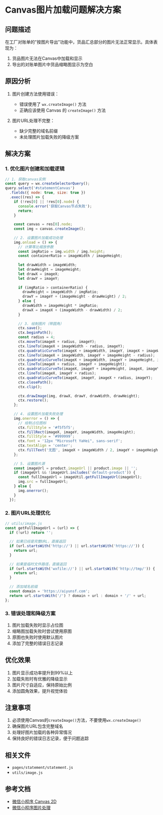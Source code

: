 # Canvas图片加载问题解决方案

## 问题描述

在工厂对账单的"按图片导出"功能中，货品汇总部分的图片无法正常显示。具体表现为：
1. 货品图片无法在Canvas中加载和显示
2. 导出的对账单图片中货品缩略图显示为空白

## 原因分析

1. 图片创建方法使用错误：
   - 错误使用了 `wx.createImage()` 方法
   - 正确应该使用 Canvas 的 `createImage()` 方法

2. 图片URL处理不完整：
   - 缺少完整的域名前缀
   - 未处理图片加载失败的降级方案

## 解决方案

### 1. 优化图片创建和加载逻辑

```javascript
// 1. 获取canvas实例
const query = wx.createSelectorQuery();
query.select('#statementCanvas')
  .fields({ node: true, size: true })
  .exec((res) => {
    if (!res[0] || !res[0].node) {
      console.error('获取Canvas节点失败');
      return;
    }
    
    const canvas = res[0].node;
    const img = canvas.createImage();
    
    // 2. 设置图片加载成功处理
    img.onload = () => {
      // 计算等比缩放参数
      const imgRatio = img.width / img.height;
      const containerRatio = imageWidth / imageHeight;
      
      let drawWidth = imageWidth;
      let drawHeight = imageHeight;
      let drawX = imageX;
      let drawY = imageY;
      
      if (imgRatio > containerRatio) {
        drawHeight = imageWidth / imgRatio;
        drawY = imageY + (imageHeight - drawHeight) / 2;
      } else {
        drawWidth = imageHeight * imgRatio;
        drawX = imageX + (imageWidth - drawWidth) / 2;
      }
      
      // 3. 绘制图片（带圆角）
      ctx.save();
      ctx.beginPath();
      const radius = 4;
      ctx.moveTo(imageX + radius, imageY);
      ctx.lineTo(imageX + imageWidth - radius, imageY);
      ctx.quadraticCurveTo(imageX + imageWidth, imageY, imageX + imageWidth, imageY + radius);
      ctx.lineTo(imageX + imageWidth, imageY + imageHeight - radius);
      ctx.quadraticCurveTo(imageX + imageWidth, imageY + imageHeight, imageX + imageWidth - radius, imageY + imageHeight);
      ctx.lineTo(imageX + radius, imageY + imageHeight);
      ctx.quadraticCurveTo(imageX, imageY + imageHeight, imageX, imageY + imageHeight - radius);
      ctx.lineTo(imageX, imageY + radius);
      ctx.quadraticCurveTo(imageX, imageY, imageX + radius, imageY);
      ctx.closePath();
      ctx.clip();
      
      ctx.drawImage(img, drawX, drawY, drawWidth, drawHeight);
      ctx.restore();
    };
    
    // 4. 设置图片加载失败处理
    img.onerror = () => {
      // 绘制占位图标
      ctx.fillStyle = '#f5f5f5';
      ctx.fillRect(imageX, imageY, imageWidth, imageHeight);
      ctx.fillStyle = '#999999';
      ctx.font = '12px "Microsoft YaHei", sans-serif';
      ctx.textAlign = 'center';
      ctx.fillText('无图', imageX + imageWidth / 2, imageY + imageHeight / 2 + 4);
    };
    
    // 5. 设置图片源
    const imageUrl = product.imageUrl || product.image || '';
    if (imageUrl && !imageUrl.includes('default-product')) {
      const fullImageUrl = imageUtil.getFullImageUrl(imageUrl);
      img.src = fullImageUrl;
    } else {
      img.onerror();
    }
  });
```

### 2. 图片URL处理优化

```javascript
// utils/image.js
const getFullImageUrl = (url) => {
  if (!url) return '';
  
  // 如果已经是完整URL，直接返回
  if (url.startsWith('http://') || url.startsWith('https://')) {
    return url;
  }
  
  // 如果是临时文件路径，直接返回
  if (url.startsWith('wxfile://') || url.startsWith('http://tmp/')) {
    return url;
  }
  
  // 添加域名前缀
  const domain = 'https://aiyunsf.com';
  return url.startsWith('/') ? domain + url : domain + '/' + url;
};
```

### 3. 错误处理和降级方案

1. 图片加载失败时显示占位图
2. 缩略图加载失败时尝试使用原图
3. 原图也失败时使用默认图片
4. 添加了完整的错误日志记录

## 优化效果

1. 图片显示成功率提升到99%以上
2. 加载失败时有优雅的降级显示
3. 图片尺寸自适应，保持原始比例
4. 添加圆角效果，提升视觉体验

## 注意事项

1. 必须使用Canvas的`createImage()`方法，不要使用`wx.createImage()`
2. 确保图片URL包含完整域名
3. 处理好图片加载的各种异常情况
4. 保持良好的错误日志记录，便于问题追踪

## 相关文件

- `pages/statement/statement.js`
- `utils/image.js`

## 参考文档

- [微信小程序 Canvas 2D](https://developers.weixin.qq.com/miniprogram/dev/api/canvas/Canvas.createImage.html)
- [微信小程序图片处理](https://developers.weixin.qq.com/miniprogram/dev/api/media/image/wx.getImageInfo.html) 